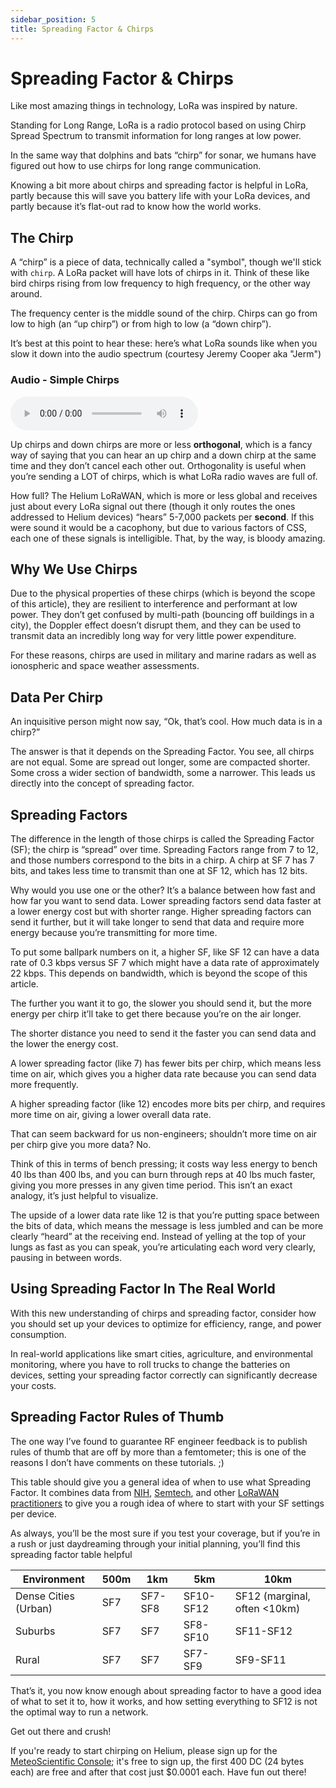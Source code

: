 ```yaml
---
sidebar_position: 5
title: Spreading Factor & Chirps
---
```


# Spreading Factor & Chirps

Like most amazing things in technology, LoRa was inspired by nature.

Standing for Long Range, LoRa is a radio protocol based on using Chirp Spread Spectrum to transmit information for long ranges at low power.

In the same way that dolphins and bats “chirp” for sonar, we humans have figured out how to use chirps for long range communication.

Knowing a bit more about chirps and spreading factor is helpful in LoRa, partly because this will save you battery life with your LoRa devices, and partly because it’s flat-out rad to know how the world works.

## The Chirp
A “chirp” is a piece of data, technically called a "symbol", though we'll stick with `chirp`. A LoRa packet will have lots of chirps in it. Think of these like bird chirps rising from low frequency to high frequency, or the other way around.

The frequency center is the middle sound of the chirp.  Chirps can go from low to high (an “up chirp”) or from high to low (a “down chirp”).

It’s best at this point to hear these: here’s what LoRa sounds like when you slow it down into the audio spectrum (courtesy Jeremy Cooper aka "Jerm")

### Audio - Simple Chirps

<div className="custom-audio-player" style={{
  marginTop: '25px',
  marginBottom: '25px'
}}>
  <audio controls preload="metadata" style={{
    width: '100%',
    height: '50px',
    backgroundColor: '#000000',
    borderRadius: '8px',
    border: '2px solid #FA7F2A'
  }}>
    <source src="https://video.meteoscientific.com/actual-lora_mixdown.mp3" type="audio/mpeg" />
    Your browser does not support the audio element.
  </audio>
  <style jsx>{`
    .custom-audio-player audio::-webkit-media-controls-panel {
      background-color: #000000;
    }
    .custom-audio-player audio::-webkit-media-controls-play-button {
      background-color: #FA7F2A;
      border-radius: 50%;
    }
    .custom-audio-player audio::-webkit-media-controls-timeline {
      background-color: #18A7D9;
    }
    .custom-audio-player audio::-webkit-media-controls-volume-slider {
      background-color: #18A7D9;
    }
  `}</style>
</div>

Up chirps and down chirps are more or less **orthogonal**, which is a fancy way of saying that you can hear an up chirp and a down chirp at the same time and they don’t cancel each other out.  Orthogonality is useful when you’re sending a LOT of chirps, which is what LoRa radio waves are full of.   

How full?  The Helium LoRaWAN, which is more or less global and receives just about every LoRa signal out there (though it only routes the ones addressed to Helium devices) “hears” 5-7,000 packets per **second**.  If this were sound it would be a cacophony, but due to various factors of CSS, each one of these signals is intelligible.  That, by the way, is bloody amazing.

## Why We Use Chirps

Due to the physical properties of these chirps (which is beyond the scope of this article), they are resilient to interference and performant at low power.  They don’t get confused by multi-path (bouncing off buildings in a city), the Doppler effect doesn’t disrupt them, and they can be used to transmit data an incredibly long way for very little power expenditure.

For these reasons, chirps are used in military and marine radars as well as ionospheric and space weather assessments.

## Data Per Chirp

An inquisitive person might now say, “Ok, that’s cool.  How much data is in a chirp?”

The answer is that it depends on the Spreading Factor.  You see, all chirps are not equal.  Some are spread out longer, some are compacted shorter.  Some cross a wider section of bandwidth, some a narrower. This leads us directly into the concept of spreading factor.


## Spreading Factors

The difference in the length of those chirps is called the Spreading Factor (SF); the chirp is “spread” over time.  Spreading Factors range from 7 to 12, and those numbers correspond to the bits in a chirp.  A chirp at SF 7 has 7 bits, and takes less time to transmit than one at SF 12, which has 12 bits. 

Why would you use one or the other?  It’s a balance between how fast and how far you want to send data.  Lower spreading factors send data faster at a lower energy cost but with shorter range.  Higher spreading factors can send it further, but it will take longer to send that data and require more energy because you’re transmitting for more time.

To put some ballpark numbers on it, a higher SF, like SF 12 can have a data rate of 0.3 kbps versus SF 7 which might have a data rate of approximately 22 kbps.  This depends on bandwidth, which is beyond the scope of this article. 

The further you want it to go, the slower you should send it, but the more energy per chirp it’ll take to get there because you’re on the air longer.

The shorter distance you need to send it the faster you can send data and the lower the energy cost. 

A lower spreading factor (like 7) has fewer bits per chirp, which means less time on air, which gives you a higher data rate because you can send data more frequently.

A higher spreading factor (like 12) encodes more bits per chirp, and requires more time on air, giving a lower overall data rate.

That can seem backward for us non-engineers; shouldn’t more time on air per chirp give you more data?  No. 

Think of this in terms of bench pressing; it costs way less energy to bench 40 lbs than 400 lbs, and you can burn through reps at 40 lbs much faster, giving you more presses in any given time period.  This isn’t an exact analogy, it’s just helpful to visualize.

The upside of a lower data rate like 12 is that you’re putting space between the bits of data, which means the message is less jumbled and can be more clearly “heard” at the receiving end.  Instead of yelling at the top of your lungs as fast as you can speak, you’re articulating each word very clearly, pausing in between words.

## Using Spreading Factor In The Real World
With this new understanding of chirps and spreading factor, consider how you should set up your devices to optimize for efficiency, range, and power consumption.

In real-world applications like smart cities, agriculture, and environmental monitoring, where you have to roll trucks to change the batteries on devices, setting your spreading factor correctly can significantly decrease your costs. 

## Spreading Factor Rules of Thumb 

The one way I’ve found to guarantee RF engineer feedback is to publish rules of thumb that are off by more than a femtometer; this is one of the reasons I don’t have comments on these tutorials.  ;)

This table should give you a general idea of when to use what Spreading Factor.  It combines data from [NIH](https://pmc.ncbi.nlm.nih.gov/articles/PMC9921199/), [Semtech](https://www.semtech.com/uploads/technology/LoRa/lora-and-lorawan.pdf), and other [LoRaWAN practitioners](https://www.minew.com/lorawan-range-overview/) to give you a rough idea of where to start with your SF settings per device.

As always, you’ll be the most sure if you test your coverage, but if you’re in a rush or just daydreaming through your initial planning, you’ll find this spreading factor table helpful


<div className="spreading-factor-table">
  <table style={{
    width: 'fit-content',
    tableLayout: 'fixed',
    borderCollapse: 'collapse',
    backgroundColor: '#FCF5F0',
    border: '2px solid #FA7F2A',
    borderRadius: '8px',
    overflow: 'hidden',
    marginTop: '20px',
    marginBottom: '20px'
  }}>
    <thead>
      <tr style={{ backgroundColor: '#FA7F2A' }}>
        <th style={{
          padding: '12px 16px',
          textAlign: 'left',
          fontWeight: 'bold',
          color: '#000000',
          borderRight: '2px solid #18A7D9'
        }}>Environment</th>
        <th style={{
          padding: '12px 16px',
          textAlign: 'center',
          fontWeight: 'bold',
          color: '#000000',
          borderRight: '2px solid #18A7D9'
        }}>500m</th>
        <th style={{
          padding: '12px 16px',
          textAlign: 'center',
          fontWeight: 'bold',
          color: '#000000',
          borderRight: '2px solid #18A7D9'
        }}>1km</th>
        <th style={{
          padding: '12px 16px',
          textAlign: 'center',
          fontWeight: 'bold',
          color: '#000000',
          borderRight: '2px solid #18A7D9'
        }}>5km</th>
        <th style={{
          padding: '12px 16px',
          textAlign: 'center',
          fontWeight: 'bold',
          color: '#000000'
        }}>10km</th>
      </tr>
    </thead>
    <tbody>
      <tr style={{ backgroundColor: '#FCF5F0' }}>
        <td style={{
          padding: '12px 16px',
          color: '#000000',
          fontWeight: '500',
          borderRight: '2px solid #18A7D9',
          borderBottom: '1px solid #18A7D9'
        }}>Dense Cities (Urban)</td>
        <td style={{
          padding: '12px 16px',
          textAlign: 'center',
          color: '#000000',
          borderRight: '2px solid #18A7D9',
          borderBottom: '1px solid #18A7D9'
        }}>SF7</td>
        <td style={{
          padding: '12px 16px',
          textAlign: 'center',
          color: '#000000',
          borderRight: '2px solid #18A7D9',
          borderBottom: '1px solid #18A7D9'
        }}>SF7-SF8</td>
        <td style={{
          padding: '12px 16px',
          textAlign: 'center',
          color: '#000000',
          borderRight: '2px solid #18A7D9',
          borderBottom: '1px solid #18A7D9'
        }}>SF10-SF12</td>
        <td style={{
          padding: '12px 16px',
          textAlign: 'center',
          color: '#000000',
          borderBottom: '1px solid #18A7D9'
        }}>SF12 (marginal, often &lt;10km)</td>
      </tr>
      <tr style={{ backgroundColor: '#FCF5F0' }}>
        <td style={{
          padding: '12px 16px',
          color: '#000000',
          fontWeight: '500',
          borderRight: '2px solid #18A7D9',
          borderBottom: '1px solid #18A7D9'
        }}>Suburbs</td>
        <td style={{
          padding: '12px 16px',
          textAlign: 'center',
          color: '#000000',
          borderRight: '2px solid #18A7D9',
          borderBottom: '1px solid #18A7D9'
        }}>SF7</td>
        <td style={{
          padding: '12px 16px',
          textAlign: 'center',
          color: '#000000',
          borderRight: '2px solid #18A7D9',
          borderBottom: '1px solid #18A7D9'
        }}>SF7</td>
        <td style={{
          padding: '12px 16px',
          textAlign: 'center',
          color: '#000000',
          borderRight: '2px solid #18A7D9',
          borderBottom: '1px solid #18A7D9'
        }}>SF8-SF10</td>
        <td style={{
          padding: '12px 16px',
          textAlign: 'center',
          color: '#000000',
          borderBottom: '1px solid #18A7D9'
        }}>SF11-SF12</td>
      </tr>
      <tr style={{ backgroundColor: '#FCF5F0' }}>
        <td style={{
          padding: '12px 16px',
          color: '#000000',
          fontWeight: '500',
          borderRight: '2px solid #18A7D9'
        }}>Rural</td>
        <td style={{
          padding: '12px 16px',
          textAlign: 'center',
          color: '#000000',
          borderRight: '2px solid #18A7D9'
        }}>SF7</td>
        <td style={{
          padding: '12px 16px',
          textAlign: 'center',
          color: '#000000',
          borderRight: '2px solid #18A7D9'
        }}>SF7</td>
        <td style={{
          padding: '12px 16px',
          textAlign: 'center',
          color: '#000000',
          borderRight: '2px solid #18A7D9'
        }}>SF7-SF9</td>
        <td style={{
          padding: '12px 16px',
          textAlign: 'center',
          color: '#000000'
        }}>SF9-SF11</td>
      </tr>
    </tbody>
  </table>
</div>

That’s it, you now know enough about spreading factor to have a good idea of what to set it to, how it works, and how setting everything to SF12 is not the optimal way to run a network.

Get out there and crush!  

If you're ready to start chirping on Helium, please sign up for the [MeteoScientific Console](https://console.meteoscientific.com/front/); it's free to sign up, the first 400 DC (24 bytes each) are free and after that cost just $0.0001 each.  Have fun out there!

<ConsoleButton />
